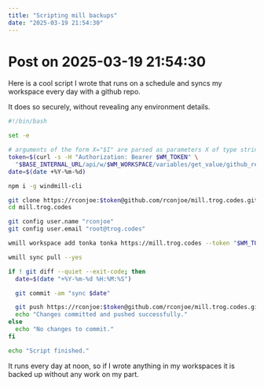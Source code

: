 ```yaml
---
title: "Scripting mill backups"
date: "2025-03-19 21:54:30"
---
```


# Post on 2025-03-19 21:54:30

Here is a cool script I wrote that runs on a schedule and syncs my workspace every day with a github repo.

It does so securely, without revealing any environment details.

```bash
#!/bin/bash

set -e

# arguments of the form X="$I" are parsed as parameters X of type string
token=$(curl -s -H "Authorization: Bearer $WM_TOKEN" \
  "$BASE_INTERNAL_URL/api/w/$WM_WORKSPACE/variables/get_value/github_resource" | jq -r .)
date=$(date +%Y-%m-%d)

npm i -g windmill-cli

git clone https://rconjoe:$token@github.com/rconjoe/mill.trog.codes.git
cd mill.trog.codes

git config user.name "rconjoe"
git config user.email "root@trog.codes"

wmill workspace add tonka tonka https://mill.trog.codes --token "$WM_TOKEN"

wmill sync pull --yes

if ! git diff --quiet --exit-code; then
  date=$(date "+%Y-%m-%d %H:%M:%S")

  git commit -am "sync $date"

  git push https://rconjoe:$token@github.com/rconjoe/mill.trog.codes.git master
  echo "Changes committed and pushed successfully."
else
  echo "No changes to commit."
fi

echo "Script finished."

```

It runs every day at noon, so if I wrote anything in my workspaces it is backed up without any work on my part.
